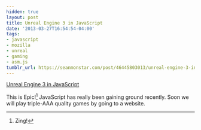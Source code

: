 ```yaml
---
hidden: true
layout: post
title: Unreal Engine 3 in JavaScript
date: '2013-03-27T16:54:54-04:00'
tags:
- javascript
- mozilla
- unreal
- gaming
- asm.js
tumblr_url: https://seanmonstar.com/post/46445803013/unreal-engine-3-in-javascript
---
```

[Unreal Engine 3 in JavaScript](https://blog.mozilla.org/blog/2013/03/27/mozilla-is-unlocking-the-power-of-the-web-as-a-platform-for-gaming/)  

This is Epic![^1] JavaScript has really been gaining ground recently. Soon we will play triple-AAA quality games by going to a website.



[^1]: Zing!

